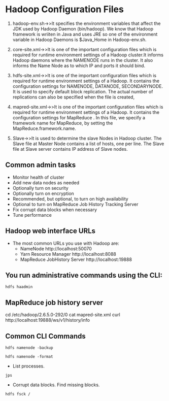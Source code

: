 # Hadoop Configuration Files
1) hadoop-env.sh->>It specifies the environment variables that affect the JDK used by Hadoop Daemon (bin/hadoop). We know that Hadoop framework is wriiten in Java and uses JRE so one of the environment variable in Hadoop Daemons is $Java_Home in Hadoop-env.sh.

2) core-site.xml->>It is one of the important configuration files which is required for runtime environment settings of a Hadoop cluster.It informs Hadoop daemons where the NAMENODE runs in the cluster. It also informs the Name Node as to which IP and ports it should bind.

3) hdfs-site.xml->>It is one of the important configuration files which is required for runtime environment settings of a Hadoop. It contains the configuration settings for NAMENODE, DATANODE, SECONDARYNODE. It is used to specify default block replication. The actual number of replications can also be specified when the file is created,

4) mapred-site.xml->>It is one of the important configuration files which is required for runtime environment settings of a Hadoop. It contains the configuration settings for MapReduce . In this file, we specify a framework name for MapReduce, by setting the MapReduce.framework.name.

5) Slave->>It is used to determine the slave Nodes in Hadoop cluster.
The Slave file at Master Node contains a list of hosts, one per line.
The Slave file at Slave server contains IP address of Slave nodes.

## Common admin tasks
- Monitor health of cluster
- Add new data nodes as needed
- Optionally turn on security
- Optionally turn on encryption
- Recommended, but optional, to turn on high availability
- Optional to turn on MapReduce Job History Tracking Server
- Fix corrupt data blocks when necessary
- Tune performance


## Hadoop web interface URLs
- The most common URLs you use with Hadoop are:
  - NameNode	http://localhost:50070
  - Yarn Resource Manager	http://localhost:8088
  - MapReduce JobHistory Server	http://localhost:19888

## You run administrative commands using the CLI:
```
hdfs haadmin
```


## MapReduce job history server
cd /etc/hadoop/2.6.5.0-292/0
cat mapred-site.xml
curl http://localhost:19888/ws/v1/history/info

## Common CLI Commands
```
hdfs namenode -backup
```

```
hdfs namenode -format
```

- List processes.
```
jps
```

- Corrupt data blocks. Find missing blocks.
```
hdfs fsck /
```
